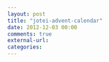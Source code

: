 ```yaml
---
layout: post
title: "jotei-advent-calendar"
date: 2012-12-03 00:00
comments: true
external-url: 
categories: 
---
```

